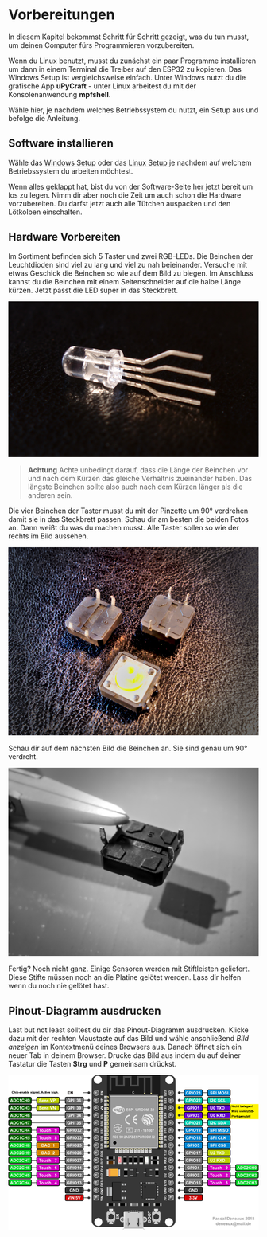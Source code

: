 Vorbereitungen
==============

In diesem Kapitel bekommst Schritt für Schritt gezeigt, was du tun
musst, um deinen Computer fürs Programmieren vorzubereiten.

Wenn du Linux benutzt, musst du zunächst ein paar Programme installieren
um dann in einem Terminal die Treiber auf den ESP32 zu kopieren. Das
Windows Setup ist vergleichsweise einfach. Unter Windows nutzt du die
grafische App **uPyCraft** - unter Linux arbeitest du mit der
Konsolenanwendung **mpfshell**.

Wähle hier, je nachdem welches Betriebssystem du nutzt, ein Setup aus
und befolge die Anleitung.

Software installieren
---------------------

Wähle das [Windows Setup](Setup_Windows.md) oder das [Linux Setup](Setup_Linux.md) je nachdem auf welchem Betriebssystem du arbeiten möchtest.

Wenn alles geklappt hat, bist du von der Software-Seite her jetzt
bereit um los zu legen. Nimm dir aber noch die Zeit um auch schon die
Hardware vorzubereiten. Du darfst jetzt auch alle Tütchen auspacken und
den Lötkolben einschalten.

Hardware Vorbereiten
--------------------

Im Sortiment befinden sich 5 Taster und zwei RGB-LEDs. Die Beinchen der
Leuchtdioden sind viel zu lang und viel zu nah beieinander. Versuche mit
etwas Geschick die Beinchen so wie auf dem Bild zu biegen. Im Anschluss
kannst du die Beinchen mit einem Seitenschneider auf die halbe Länge
kürzen. Jetzt passt die LED super in das Steckbrett.

![Foto einer RGB-LED mit gekürzten Beinchen](../img/RGB_LED.jpg)

> **Achtung**
> Achte unbedingt darauf, dass die Länge der Beinchen vor und nach dem
> Kürzen das gleiche Verhältnis zueinander haben. Das längste Beinchen
> sollte also auch nach dem Kürzen länger als die anderen sein.

Die vier Beinchen der Taster musst du mit der Pinzette um 90° verdrehen
damit sie in das Steckbrett passen. Schau dir am besten die beiden Fotos
an. Dann weißt du was du machen musst. Alle Taster sollen so wie der
rechts im Bild aussehen.

![Foto eines Kurzhubtasters](../img/Taster1.jpg)

Schau dir auf dem nächsten Bild die Beinchen an. Sie sind genau um 90°
verdreht.

![Noch ein Foto eines Kurzhubtasters](../img/Taster2.jpg)

Fertig? Noch nicht ganz. Einige Sensoren werden mit Stiftleisten
geliefert. Diese Stifte müssen noch an die Platine gelötet werden. Lass
dir helfen wenn du noch nie gelötet hast.

Pinout-Diagramm ausdrucken
--------------------------

Last but not least solltest du dir das Pinout-Diagramm ausdrucken.
Klicke dazu mit der rechten Maustaste auf das Bild und wähle
anschließend *Bild anzeigen* im Kontextmenü deines Browsers aus. Danach
öffnet sich ein neuer Tab in deinem Browser. Drucke das Bild aus indem
du auf deiner Tastatur die Tasten **Strg** und **P** gemeinsam drückst.

![Das Pinout-Diagram](../img/ESP32-DOIT_Pinout.png)
